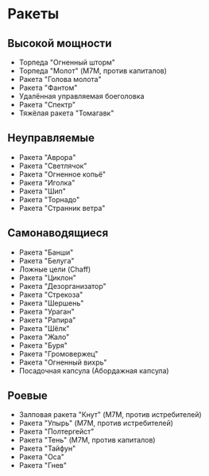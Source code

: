 # Ракеты
## Высокой мощности
* Торпеда "Огненный шторм"
* Торпеда "Молот" (M7M, против капиталов)
* Ракета "Голова молота"
* Ракета "Фантом"
* Удалённая управляемая боеголовка
* Ракета "Спектр"
* Тяжёлая ракета "Томагавк"

## Неуправляемые
* Ракета "Аврора"
* Ракета "Светлячок"
* Ракета "Огненное копьё"
* Ракета "Иголка"
* Ракета "Шип"
* Ракета "Торнадо"
* Ракета "Странник ветра"

## Самонаводящиеся
* Ракета "Банши"
* Ракета "Белуга"
* Ложные цели (Chaff)
* Ракета "Циклон"
* Ракета "Дезорганизатор"
* Ракета "Стрекоза"
* Ракета "Шершень"
* Ракета "Ураган"
* Ракета "Рапира"
* Ракета "Шёлк"
* Ракета "Жало"
* Ракета "Буря"
* Ракета "Громовержец"
* Ракета "Огненный вихрь"
* Посадочная капсула (Абордажная капсула)

## Роевые
* Залповая ракета "Кнут" (M7M, против истребителей)
* Ракета "Упырь" (M7M, против истребителей)
* Ракета "Полтергейст"
* Ракета "Тень" (M7M, против капиталов)
* Ракета "Тайфун"
* Ракета "Оса"
* Ракета "Гнев"